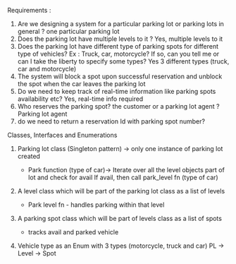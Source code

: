 Requirements : 
1) Are we designing a system for a particular parking lot or parking lots in general ? 
one particular parking lot 
2) Does the parking lot have multiple levels to it ? 
Yes, multiple levels to it 
3) Does the parking lot have different type of parking spots for different type of vehicles? Ex : Truck, car, motorcycle? If so, can you tell me or can I take the liberty to specify some types?
Yes 3 different types (truck, car and motorcycle)
4) The system will block a spot upon successful reservation and unblock the spot when the car leaves the parking lot 
5) Do we need to keep track of real-time information like parking spots availability etc? 
Yes, real-time info required
6) Who reserves the parking spot? the customer or a parking lot agent ?
Parking lot agent 
7) do we need to return a reservation Id with parking spot number? 

Classes, Interfaces and Enumerations 
1) Parking lot class (Singleton pattern) -> only one instance of parking lot created 
    - Park function (type of car)-> 
        Iterate over all the level objects part of lot and check for avail
        If avail, then call park_level fn (type of car)

2) A level class which will be part of the parking lot class as a list of levels 
    - Park level fn - handles parking within that level

3) A parking spot class which will be part of levels class as a list of spots 
    - tracks avail and parked vehicle 

4) Vehicle type as an Enum with 3 types (motorcycle, truck and car)
PL -> Level -> Spot 

